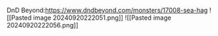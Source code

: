DnD Beyond:https://www.dndbeyond.com/monsters/17008-sea-hag
![[Pasted image 20240920222051.png]]
![[Pasted image 20240920222056.png]]
